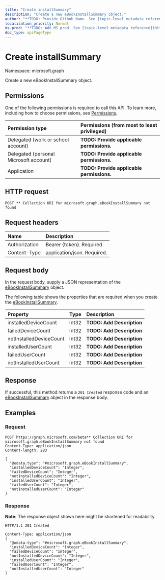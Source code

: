 ```yaml
---
title: "Create installSummary"
description: "Create a new eBookInstallSummary object."
author: "**TODO: Provide Github Name. See [topic-level metadata reference](https://msgo.azurewebsites.net/add/document/guidelines/metadata.html#topic-level-metadata)**"
localization_priority: Normal
ms.prod: "**TODO: Add MS prod. See [topic-level metadata reference](https://msgo.azurewebsites.net/add/document/guidelines/metadata.html#topic-level-metadata)**"
doc_type: apiPageType
---
```


# Create installSummary
Namespace: microsoft.graph

Create a new eBookInstallSummary object.

## Permissions
One of the following permissions is required to call this API. To learn more, including how to choose permissions, see [Permissions](/graph/permissions-reference).

|Permission type|Permissions (from most to least privileged)|
|:---|:---|
|Delegated (work or school account)|**TODO: Provide applicable permissions.**|
|Delegated (personal Microsoft account)|**TODO: Provide applicable permissions.**|
|Application|**TODO: Provide applicable permissions.**|

## HTTP request

<!-- {
  "blockType": "ignored"
}
-->
``` http
POST ** Collection URI for microsoft.graph.eBookInstallSummary not found
```

## Request headers
|Name|Description|
|:---|:---|
|Authorization|Bearer {token}. Required.|
|Content-Type|application/json. Required.|

## Request body
In the request body, supply a JSON representation of the [eBookInstallSummary](../resources/intune-ebookinstallsummary.md) object.

The following table shows the properties that are required when you create the [eBookInstallSummary](../resources/intune-ebookinstallsummary.md).

|Property|Type|Description|
|:---|:---|:---|
|installedDeviceCount|Int32|**TODO: Add Description**|
|failedDeviceCount|Int32|**TODO: Add Description**|
|notInstalledDeviceCount|Int32|**TODO: Add Description**|
|installedUserCount|Int32|**TODO: Add Description**|
|failedUserCount|Int32|**TODO: Add Description**|
|notInstalledUserCount|Int32|**TODO: Add Description**|



## Response

If successful, this method returns a `201 Created` response code and an [eBookInstallSummary](../resources/intune-ebookinstallsummary.md) object in the response body.

## Examples

### Request
<!-- {
  "blockType": "request",
  "name": "create_ebookinstallsummary_from_"
}
-->
``` http
POST https://graph.microsoft.com/beta** Collection URI for microsoft.graph.eBookInstallSummary not found
Content-Type: application/json
Content-length: 283

{
  "@odata.type": "#microsoft.graph.eBookInstallSummary",
  "installedDeviceCount": "Integer",
  "failedDeviceCount": "Integer",
  "notInstalledDeviceCount": "Integer",
  "installedUserCount": "Integer",
  "failedUserCount": "Integer",
  "notInstalledUserCount": "Integer"
}
```


### Response
**Note:** The response object shown here might be shortened for readability.
<!-- {
  "blockType": "response",
  "truncated": true,
  "@odata.type": "microsoft.graph.eBookInstallSummary"
}
-->
``` http
HTTP/1.1 201 Created

Content-Type: application/json
{
  "@odata.type": "#microsoft.graph.eBookInstallSummary",
  "installedDeviceCount": "Integer",
  "failedDeviceCount": "Integer",
  "notInstalledDeviceCount": "Integer",
  "installedUserCount": "Integer",
  "failedUserCount": "Integer",
  "notInstalledUserCount": "Integer"
}
```

